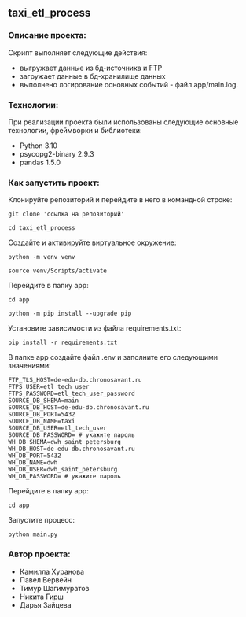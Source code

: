 ##  taxi_etl_process

### Описание проекта:

Скрипт выполняет следующие действия: 
- выгружает данные из бд-источника и FTP
- загружает данные в бд-хранилище данных
- выполнено логирование основных событий - файл app/main.log.

### Технологии:

При реализации проекта были использованы следующие основные технологии, фреймворки и библиотеки:
- Python 3.10
- psycopg2-binary 2.9.3
- pandas 1.5.0


### Как запустить проект:
Клонируйте репозиторий и перейдите в него в командной строке:

```
git clone 'ссылка на репозиторий'
```

```
cd taxi_etl_process
```
Cоздайте и активируйте виртуальное окружение:

```
python -m venv venv
```

```
source venv/Scripts/activate
```

Перейдите в папку app:

```
cd app
```

```
python -m pip install --upgrade pip
```

Установите зависимости из файла requirements.txt:

```
pip install -r requirements.txt
```

В папке app cоздайте файл .env и заполните его следующими значениями:

```
FTP_TLS_HOST=de-edu-db.chronosavant.ru
FTPS_USER=etl_tech_user
FTPS_PASSWORD=etl_tech_user_password
SOURCE_DB_SHEMA=main
SOURCE_DB_HOST=de-edu-db.chronosavant.ru
SOURCE_DB_PORT=5432
SOURCE_DB_NAME=taxi
SOURCE_DB_USER=etl_tech_user
SOURCE_DB_PASSWORD= # укажите пароль
WH_DB_SHEMA=dwh_saint_petersburg
WH_DB_HOST=de-edu-db.chronosavant.ru
WH_DB_PORT=5432
WH_DB_NAME=dwh
WH_DB_USER=dwh_saint_petersburg
WH_DB_PASSWORD= # укажите пароль
```

Перейдите в папку app:

```
cd app
```

Запустите процесс:

```
python main.py
```

### Автор проекта:
- Камилла Хуранова
- Павел Вервейн
- Тимур Шагимуратов
- Никита Гирш
- Дарья Зайцева
